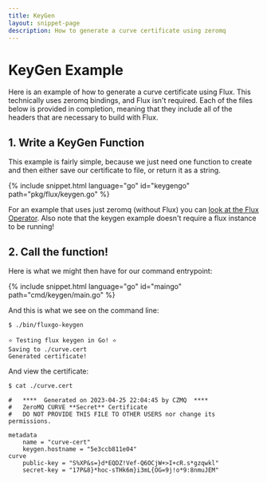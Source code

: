 ```yaml
---
title: KeyGen
layout: snippet-page
description: How to generate a curve certificate using zeromq
---
```


# KeyGen Example

Here is an example of how to generate a curve certificate using Flux. This
technically uses zeromq bindings, and Flux isn't required. Each of the files 
below is provided in completion, meaning that they include all of the headers that are necessary
to build with Flux.

## 1. Write a KeyGen Function

This example is fairly simple, because we just need one function to create and
then either save our certificate to file, or return it as a string.

{% include snippet.html language="go" id="keygengo" path="pkg/flux/keygen.go" %}

For an example that uses just zeromq (without Flux) you can [look at the Flux Operator](https://github.com/flux-framework/flux-operator/blob/main/controllers/flux/keygen.go.template). Also note that the keygen example doesn't require a flux instance to be running! 

## 2. Call the function!


Here is what we might then have for our command entrypoint:

{% include snippet.html language="go" id="maingo" path="cmd/keygen/main.go" %}

And this is what we see on the command line:

```bash
$ ./bin/fluxgo-keygen 
```
```console
⭐️ Testing flux keygen in Go! ⭐️
Saving to ./curve.cert
Generated certificate!
```

And view the certificate:

```bash
$ cat ./curve.cert 
```
```console
#   ****  Generated on 2023-04-25 22:04:45 by CZMQ  ****
#   ZeroMQ CURVE **Secret** Certificate
#   DO NOT PROVIDE THIS FILE TO OTHER USERS nor change its permissions.

metadata
    name = "curve-cert"
    keygen.hostname = "5e3ccb811e04"
curve
    public-key = "S%XP&s=}d*EQDZ!Vef-Q6OCjW+>I+cR.s*gzqwkl"
    secret-key = "17P&8}*hoc-sTHk6m}i3mL{OG=9j!o*9:8nmuJEM"
```
